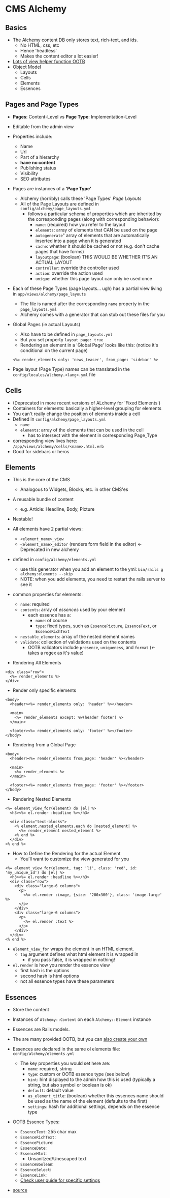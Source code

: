 CMS Alchemy
==========

## Basics
- The Alchemy content DB only stores text, rich-text, and ids.
  - No HTML, css, etc
  - Hence 'headless'
  - Makes the content editor a lot easier!
- [Lots of view helper function OOTB](https://www.rubydoc.info/github/AlchemyCMS/alchemy_cms/Alchemy/PagesHelper.html)
- Object Model
  - Layouts
  - Cells
  - Elements
  - Essences

## Pages and Page Types
- **Pages**: Content-Level vs **Page Type**: Implementation-Level
- Editable from the admin view  
- Properties include:
  - Name
  - Url
  - Part of a hierarchy
  - **have no content**
  - Publishing status
  - Visibility
  - SEO attributes
- Pages are instances of a **'Page Type'**
  - Alchemy (horribly) calls these 'Page Types' *Page Layouts*
  - All of the Page Layouts are defined in `config/alchemy/page_layouts.yml`
    - follows a particular schema of properties which are inherited by the corresponding pages (along with corresponding behavior):
      - `name`: (required) how you refer to the layout
      - `elements`: array of elements that CAN be used on the page
      - `autogenerate`" array of elements that are automatically inserted into a page when it is generated
      - `cache`: whether it should be cached or not (e.g. don't cache pages that have forms)
      -  `layoutpage`: (boolean) THIS WOULD BE WHETHER IT'S AN ACTUAL LAYOUT
      - `controller`: override the controller used
      - `action`: override the action used
      - `unique`: whether this page layout can only be used once
- Each of these Page Types (page layouts... ugh) has a partial view living in `app/views/alchemy/page_layouts`
  - The file is named after the corresponding `name` property in the `page_layouts.yml`
  - Alchemy comes with a generator that can stub out these files for you
- Global Pages (ie actual Layouts)
  - Also have to be defined in `page_layouts.yml`
  - But you set property `layout_page: true`
  - Rendering an element in a 'Global Page' looks like this:  (notice it's conditional on the current page)

  ```
  <%= render_elements only: 'news_teaser', from_page: 'sidebar' %>
  ```
- Page layout (Page Type) names can be translated in the `config/locales/alchemy.<lang>.yml` file

## Cells
- (Deprecated in more recent versions of ALchemy for 'Fixed Elements')
- Containers for elements: basically a higher-level grouping for elements
- You can't really change the position of elements inside a cell
- Defined in `config/alchemy/page_layouts.yml`
  - `name`
  - `elements`: array of the elements that can be used in the cell
    - has to intersect with the element in corresponding Page_Type
- corresponding view lives here: `/app/views/alchemy/cells/<name>.html.erb`
- Good for sidebars or heros

## Elements
- This is the core of the CMS
  - Analogous to Widgets, Blocks, etc. in other CMS'es
- A reusable bundle of content
  - e.g. Article: Headline, Body, Picture
- Nestable!
- All elements have 2 partial views:
  - `<element_name>_view`
  - `<element_name>_editor` (renders form field in the editor)  <- Deprecated in new alchemy
- defined in `config/alchemy/elements.yml`
  - use this generator when you add an element to the yml: `bin/rails g alchemy:elements --skip`
  - NOTE: when you add elements, you need to restart the rails server to see it
- common properties for elements:
  - `name`: required
  - `contents`: array of *essences* used by your element
    - each essence has a:
      - `name`: of course
      - `type`: fixed types, such as `EssencePicture`, `EssenceText`, or `EssenceRichText`
  - `nestable_elements`: array of the nested element names
  - `validate`: collection of validations used on the contents
    - OOTB validators include `presence`, `uniqueness`, and `format` (<- takes a regex as it's value)

- Rendering All Elements

```(erb)
<div class="row">
  <%= render_elements %>
</div>
```

- Render only specific elements

```(erb)
<body>
  <header><%= render_elements only: 'header' %></header>

  <main>
    <%= render_elements except: %w(header footer) %>
  </main>

  <footer><%= render_elements only: 'footer' %></footer>
</body>
```

- Rendering from a Global Page

```(erb)
<body>
  <header><%= render_elements from_page: 'header' %></header>

  <main>
    <%= render_elements %>
  </main>

  <footer><%= render_elements from_page: 'footer' %></footer>
</body>
```

- Rendering Nested Elements

```(erb)
<%= element_view_for(element) do |el| %>
  <h3><%= el.render :headline %></h3>

  <div class="text-blocks">
    <% element.nested_elements.each do |nested_element| %>
      <%= render_element nested_element %>
    <% end %>
  </div>
<% end %>
```

- How to Define the Rendering for the actual Element
  - You'll want to customize the view generated for you
  
```(erb)
<%= element_view_for(element, tag: 'li', class: 'red', id: 'my_unique_id') do |el| %>
  <h3><%= el.render :headline %></h3>
  <div class="row">
    <div class="large-6 columns">
      <p>
        <%= el.render :image, {size: '200x300'}, class: 'image-large' %>
      </p>
    </div>
    <div class="large-6 columns">
      <p>
        <%= el.render :text %>
      </p>
    </div>
  </div>
<% end %>
```

  - `element_view_for` wraps the element in an HTML element.  
    - `tag` argument defines what html element it is wrapped in
      - if you pass false, it is wrapped in nothing!
  - `el.render` is how you render the essence view
    - first hash is the options
    - second hash is html options
    - not all essence types have these parameters
## Essences
- Store the content
- Instances of `Alchemy::Content` on each `Alchemy::Element` instance
- Essences are Rails models. 
- The are many provided OOTB, but you can [also create your own](https://guides.alchemy-cms.com/create_essences.html)
- Essences are declared in the same ol elements file: `config/alchemy/elements.yml`
  - The key properties you would set here are:
    - `name`: required, string
    - `type`: custom or OOTB essence type (see below)
    - `hint`: hint displayed to the admin how this is used (typically a string, but also symbol or boolean is ok)
    - `default`: default value
    - `as_element_title`: (boolean) whether this essences name should be used as the name of the element (defaults to the first)
    - `settings`: hash for additional settings, depends on the essence type
- OOTB Essence Types:
  - `EssenceText`: 255 char max
  - `EssenceRichText`: 
  - `EssencePicture`:
  - `EssenceDate`:
  - `EssenceHtml`:
    - Unsanitzed/Unescaped text
  - `EssenceBoolean`:
  - `EssenceSelect`:
  - `EssenceLink`:
  - [Check user guide for specific settings](https://guides.alchemy-cms.com/essences.html)

- [source](https://guides.alchemy-cms.com/)
